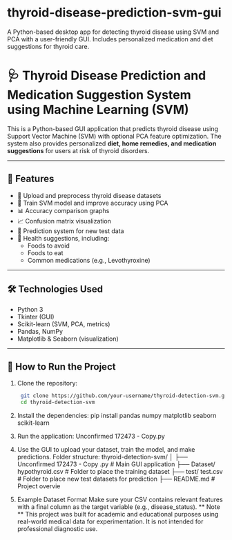 # thyroid-disease-prediction-svm-gui
A Python-based desktop app for detecting thyroid disease using SVM and PCA with a user-friendly GUI. Includes personalized medication and diet suggestions for thyroid care.
# 🩺 Thyroid Disease Prediction and Medication Suggestion System using Machine Learning (SVM)

This is a Python-based GUI application that predicts thyroid disease using Support Vector Machine (SVM) with optional PCA feature optimization. The system also provides personalized **diet, home remedies, and medication suggestions** for users at risk of thyroid disorders.

---

## 🚀 Features

- 📂 Upload and preprocess thyroid disease datasets
- 🤖 Train SVM model and improve accuracy using PCA
- 📊 Accuracy comparison graphs
- 📈 Confusion matrix visualization
- 🧾 Prediction system for new test data
- 🍎 Health suggestions, including:
  - Foods to avoid
  - Foods to eat
  - Common medications (e.g., Levothyroxine)

---

## 🛠️ Technologies Used

- Python 3
- Tkinter (GUI)
- Scikit-learn (SVM, PCA, metrics)
- Pandas, NumPy
- Matplotlib & Seaborn (visualization)

---

## 📁 How to Run the Project

1. Clone the repository:

   ```bash
    git clone https://github.com/your-username/thyroid-detection-svm.git
    cd thyroid-detection-svm
2. Install the dependencies:
    pip install pandas numpy matplotlib seaborn scikit-learn
3. Run the application:
  Unconfirmed 172473 - Copy.py
4. Use the GUI to upload your dataset, train the model, and make predictions.
   Folder structure:
   thyroid-detection-svm/
│
 ├── Unconfirmed 172473 - Copy .py             # Main GUI application
 ├── Dataset/  hypothyroid.csv                  # Folder to place the training dataset
 ├── test/  test.csv                     # Folder to place new test datasets for prediction
 ├── README.md                   # Project overvie
5. Example Dataset Format
    Make sure your CSV contains relevant features with a final column as the target variable (e.g., disease_status).
** Note **
   This project was built for academic and educational purposes using real-world medical data for experimentation. It is not intended for professional diagnostic use.


